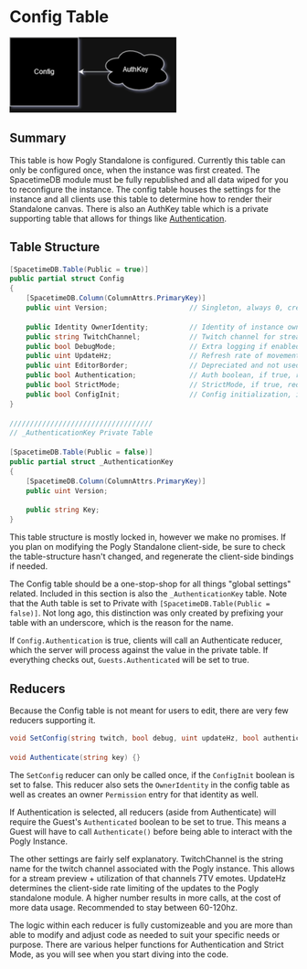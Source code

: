# Config Table

![Config Diagram](../assets/config_diagram.png)

## Summary
This table is how Pogly Standalone is configured. Currently this table can only be configured once, when the instance was first created. The SpacetimeDB module must be fully republished and all data wiped for you to reconfigure the instance. The config table houses the settings for the instance and all clients use this table to determine how to render their Standalone canvas. There is also an AuthKey table which is a private supporting table that allows for things like [Authentication](../use/authentication.md).

## Table Structure
```csharp
[SpacetimeDB.Table(Public = true)]
public partial struct Config
{
    [SpacetimeDB.Column(ColumnAttrs.PrimaryKey)]
    public uint Version;                    // Singleton, always 0, created by the Server onInit

    public Identity OwnerIdentity;          // Identity of instance owner
    public string TwitchChannel;            // Twitch channel for stream preview & 7TV emotes
    public bool DebugMode;                  // Extra logging if enabled
    public uint UpdateHz;                   // Refresh rate of movement
    public uint EditorBorder;               // Depreciated and not used
    public bool Authentication;             // Auth boolean, if true, require users to Authenticate
    public bool StrictMode;                 // StrictMode, if true, require users to have permission entry
    public bool ConfigInit;                 // Config initialization, if false, allow SetConfig()
}

///////////////////////////////////
// _AuthenticationKey Private Table

[SpacetimeDB.Table(Public = false)]
public partial struct _AuthenticationKey
{
    [SpacetimeDB.Column(ColumnAttrs.PrimaryKey)]
    public uint Version;

    public string Key;
}
```

This table structure is mostly locked in, however we make no promises. If you plan on modifying the Pogly Standalone client-side, be sure to check the table-structure hasn't changed, and regenerate the client-side bindings if needed.

The Config table should be a one-stop-shop for all things "global settings" related. Included in this section is also the `_AuthenticationKey` table. Note that the Auth table is set to Private with `[SpacetimeDB.Table(Public = false)]`. Not long ago, this distinction was only created by prefixing your table with an underscore, which is the reason for the name.

If `Config.Authentication` is true, clients will call an Authenticate reducer, which the server will process against the value in the private table. If everything checks out, `Guests.Authenticated` will be set to true. 

## Reducers
Because the Config table is not meant for users to edit, there are very few reducers supporting it.

```csharp
void SetConfig(string twitch, bool debug, uint updateHz, bool authentication, bool strictMode, string authKey="") {}

void Authenticate(string key) {}
```

The `SetConfig` reducer can only be called once, if the `ConfigInit` boolean is set to false. This reducer also sets the `OwnerIdentity` in the config table as well as creates an owner `Permission` entry for that identity as well.

If Authentication is selected, all reducers (aside from Authenticate) will require the Guest's `Authenticated` boolean to be set to true. This means a Guest will have to call `Authenticate()` before being able to interact with the Pogly Instance.

The other settings are fairly self explanatory. TwitchChannel is the string name for the twitch channel associated with the Pogly instance. This allows for a stream preview + utilization of that channels 7TV emotes. UpdateHz determines the client-side rate limiting of the updates to the Pogly standalone module. A higher number results in more calls, at the cost of more data usage. Recommended to stay between 60-120hz. 

The logic within each reducer is fully customizeable and you are more than able to modify and adjust code as needed to suit your specific needs or purpose. There are various helper functions for Authentication and Strict Mode, as you will see when you start diving into the code. 